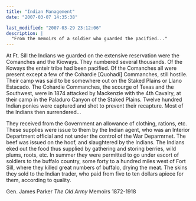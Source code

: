 ```yaml
---
title: "Indian Management"
date: "2007-03-07 14:35:38"

last_modified: "2007-03-29 23:12:06"
description: |
  "From the memoirs of a soldier who guarded the pacified..."
---
```


At Ft. Sill the Indians we guarded on the extensive reservation were the Comanches and the Kioways. They numbered several thousands. Of the Koways the enteir tribe had been pacified. Of the Comanches all were present except a few of the Cohardie [Quohadi] Commanches, still hostile. Their camp was said to be somewhere out on the Staked Plains or Llano Estacado. The Cohardie Commanches, the scourge of Texas and the Southwest, were in 1874 attacked by Mackenzie with the 4th Cavalry, at their camp in the Paladuro Canyon of the Staked Plains. Twelve hundred Indian ponies were captured and shot to prevent their recapture. Most of the Indians then surrendered...

They received from the Government an allowance of clothing, rations, etc. These supplies were issue to them by the Indian agent, who was an Interior Department official and not under the control of the War Deparmrnet. The beef was issued on the hoof, and slaughtered by the Indians. The Indians eked out the food thus supplied by gathering and storing  berries, wild plums, roots, etc. In summer they were permitted to go under escort of soldiers to the buffalo country, some forty to a hundred miles west of Fort Sill, where they killed great numbers of buffalo, drying the meat. The skins they sold to the Indian trader, who paid from five to ten dollars apiece for them, according to quality.

Gen. James Parker
<i>The Old Army</i>
Memoirs 1872-1918
